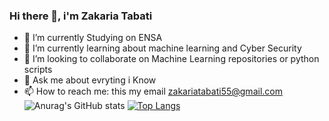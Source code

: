 ### Hi there 👋, i'm Zakaria Tabati
- 🔭 I’m currently Studying  on ENSA
- 🌱 I’m currently learning about machine learning and Cyber Security 
- 👯 I’m looking to collaborate on Machine Learning repositories or python scripts
- 💬 Ask me about evryting i Know 
- 📫 How to reach me: this my email zakariatabati55@gmail.com
![Anurag's GitHub stats](https://github-readme-stats.vercel.app/api?username=zakariatabati&hide=contribs,prs)
[![Top Langs](https://github-readme-stats.vercel.app/api/top-langs/?username=zakariatabati)](https://github.com/anuraghazra/github-readme-stats)
